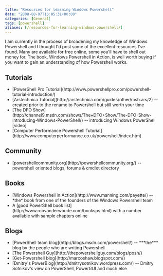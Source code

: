 ```yaml
---
title: "Resources for learning Windows Powershell"
date: "2008-08-07T16:05:31+00:00"
categories: [General]
tags: [powershell]
aliases: [/resources-for-learning-windows-powershell/]
---
```


I am currently in the process of broadening my knowledge of Windows Powershell and I thought I'd post some of the excellent resources I've found. Many are available for free online, some you'll have to shell out money for. The book, Windows Powershell in Action, is well worth buying if you want to gain an understanding of how Powershell works.
<h2>Tutorials</h2>
<ul>
	<li>[PowerShell Pro Tutorial](http://www.powershellpro.com/powershell-tutorial-introduction/)</li>
	<li>[Arstechnica Tutorial](http://arstechnica.com/guides/other/msh.ars/2) -- created prior to the rename to Powershell but still worth your time</li>
	<li>[The DFO Show](http://channel9.msdn.com/shows/The+DFO+Show/The-DFO-Show-Introducing-Windows-PowerShell/) -- introducing Windows PowerShell [video]</li>
	<li>[Computer Performance Powershell Tutorial](http://www.computerperformance.co.uk/powershell/index.htm)</li>
</ul>
<h2>Community</h2>
<ul>
	<li>[powershellcommunity.org](http://powershellcommunity.org/) -- powershell oriented blogs, forums &amp; cmdlet directory</li>
</ul>
<h2>Books</h2>
<ul>
	<li>[Windows Powershell in Action](http://www.manning.com/payette/) -- *the* book from one of the founders of the Windows Powershell team</li>
	<li>A [good PowerShell book list](http://www.robvanderwoude.com/booksps.html) with a number available with sample chapters online</li>
</ul>
<h2>Blogs</h2>
<ul>
	<li>[PowerShell team blog](http://blogs.msdn.com/powershell/) -- ***the*** blog by the people who are writing Powershell</li>
	<li>[The Powershell Guy](http://thepowershellguy.com/blogs/posh/)</li>
	<li>[Get-Powershell blog](http://marcoshaw.blogspot.com/)</li>
	<li>[Dmitry's PowerBlog](http://dmitrysotnikov.wordpress.com/) -- Dmitry Sotnikov's view on PowerShell, PowerGUI and much else</li>
</ul>
